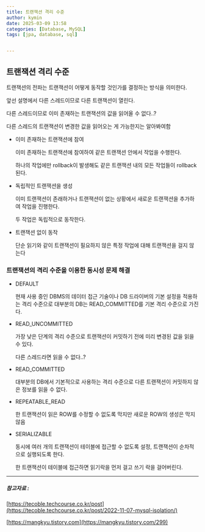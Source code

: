 ```yaml
---
title: 트랜잭션 격리 수준
author: kymin
date: 2025-03-09 13:58
categories: [Database, MySQL]
tags: [jpa, database, sql]


---
```


## **트랜잭션 격리 수준**





트랜잭션의 전파는 트랜잭션이 어떻게 동작할 것인가를 결정하는 방식을 의미한다.

앞선 설명에서 다른 스레드이므로 다른 트랜잭션이 열린다.

다른 스레드이므로 이미 존재하는 트랜잭션의 값을 읽어올 수 없다..?

다른 스레드의 트랜잭션이 변경한 값을 읽어오는 게 가능한지는 알아봐여함

- 이미 존재하는 트랜잭션에 참여

  이미 존재하는 트랜잭션에 참여하여 같은 트랜잭션 안에서 작업을 수행한다.

  하나의 작업에만 rollback이 발생해도 같은 트랜잭션 내의 모든 작업들이 rollback된다.

  

- 독립적인 트랜잭션을 생성

  이미 트랜잭션이 존래하거나 트랜잭션이 없는 상황에서 새로운 트랜잭션을 추가하여 작업을 진행한다.

  두 작업은 독립적으로 동작한다.

- 트랜잭션 없이 동작

  단순 읽기와 같이 트랜잭션이 필요하지 않은 특정 작업에 대해 트랜잭션을 걸지 않는다

### **트랜잭션의 격리 수준을 이용한 동시성 문제 해결**

- DEFAULT

  현재 사용 중인 DBMS의 데이터 접근 기술이나 DB 드라이버의 기본 설정을 적용하는 격리 수준으로 대부분의 DB는 READ_COMMITTED를 기본 격리 수준으로 가진다.

- READ_UNCOMMITTED

  가장 낮은 단계의 격리 수준으로 트랜잭션이 커밋하기 전에 미리 변경된 값을 읽을 수 있다.

  다른 스레드라면 읽을 수 없다..?

- READ_COMMITTED

  대부분의 DB에서 기본적으로 사용하는 격리 수준으로 다른 트랜잭션이 커밋하지 않은 정보를 읽을 수 없다.

- REPEATABLE_READ

  한 트랜잭션이 읽은 ROW를 수정할 수 없도록 막지만 새로운 ROW의 생성은 막지 않음

- SERIALIZABLE

  동시에 여러 개의 트랜잭션이 테이블에 접근할 수 없도록 설정, 트랜잭션이 순차적으로 실행되도록 한다.

  한 트랜잭션이 테이블에 접근하면 읽기락을 먼저 걸고 쓰기 락을 걸어버린다.



-----

##### 참고자료 :

[https://tecoble.techcourse.co.kr/post](https://tecoble.techcourse.co.kr/post/2022-11-07-mysql-isolation/)

[https://mangkyu.tistory.com](https://mangkyu.tistory.com/299)